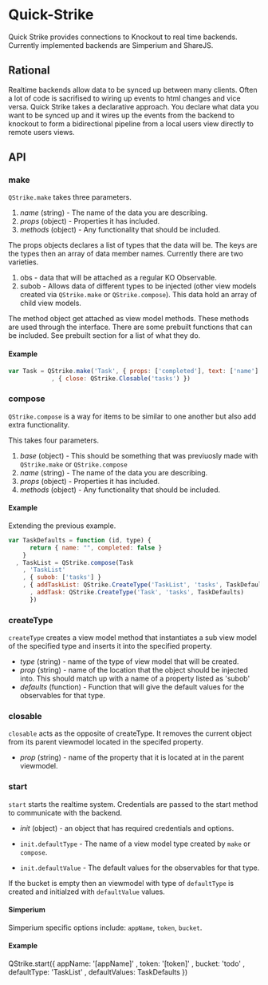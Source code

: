 Quick-Strike
============

Quick Strike provides connections to Knockout to real time backends.  Currently implemented backends are Simperium and ShareJS.

## Rational

Realtime backends allow data to be synced up between many clients.  Often a lot of code is sacrifised to wiring up events to html changes and vice versa. Quick Strike takes a declarative approach.  You declare what data you want to be synced up and it wires up the events from the backend to knockout to form a bidirectional pipeline from a local users view directly to remote users views.

## API

### make

`QStrike.make` takes three parameters.

1. *name* (string) - The name of the data you are describing.
1. *props* (object) - Properties it has included.
1. *methods* (object) - Any functionality that should be included.

The props objects declares a list of types that the data will be.
The keys are the types then an array of data member names.
Currently there are two varieties.

1. obs - data that will be attached as a regular KO Observable.
1. subob - Allows data of different types to be injected (other view models created via `QStrike.make` or `QStrike.compose`). This data hold an array of child view models. 

The method object get attached as view model methods. These methods are used through the interface.
There are some prebuilt functions that can be included.
See prebuilt section for a list of what they do.

#### Example

```javascript
var Task = QStrike.make('Task', { props: ['completed'], text: ['name'] }
            , { close: QStrike.Closable('tasks') })
```

### compose

`QStrike.compose` is a way for items to be similar to one another but also add extra functionality.

This takes four parameters.

1. *base* (object) - This should be something that was previuosly made with `QStrike.make` or `QStrike.compose`
1. *name* (string) - The name of the data you are describing.
1. *props* (object) - Properties it has included.
1. *methods* (object) - Any functionality that should be included.

#### Example

Extending the previous example.

```javascript
var TaskDefaults = function (id, type) {
      return { name: "", completed: false }
    }
  , TaskList = QStrike.compose(Task
    , 'TaskList'
    , { subob: ['tasks'] }
    , { addTaskList: QStrike.CreateType('TaskList', 'tasks', TaskDefaults)
      , addTask: QStrike.CreateType('Task', 'tasks', TaskDefaults)
      })
```

### createType

`createType` creates a view model method that instantiates a sub view model of the specified type and inserts it into the specified property.

* *type* (string) - name of the type of view model that will be created.
* *prop* (string) - name of the location that the object should be injected into. This should match up with a name of a property listed as 'subob'
* *defaults* (function) - Function that will give the default values for the observables for that type.

### closable

`closable` acts as the opposite of createType.  It removes the current object from its parent viewmodel located in the specifed property.

* *prop* (string) - name of the property that it is located at in the parent viewmodel.

### start

`start` starts the realtime system. Credentials are passed to the start method to communicate with the backend.

* *init* (object) - an object that has required credentials and options.

* `init.defaultType` - The name of a view model type created by `make` or `compose`.
* `init.defaultValue` - The default values for the observables for that type.

If the bucket is empty then an viewmodel with type of `defaultType` is created and initialzed with `defaultValue` values.


#### Simperium

Simperium specific options include: `appName`, `token`, `bucket`.

#### Example

QStrike.start({ appName: '[appName]'
              , token: '[token]'
              , bucket: 'todo'
              , defaultType: 'TaskList'
              , defaultValues: TaskDefaults })
